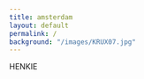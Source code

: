 ```yaml
---
title: amsterdam
layout: default
permalink: /
background: "/images/KRUX07.jpg"
---
```

<div class="row">	
	<div class="col-md-6">
		HENKIE
	</div>
</div>